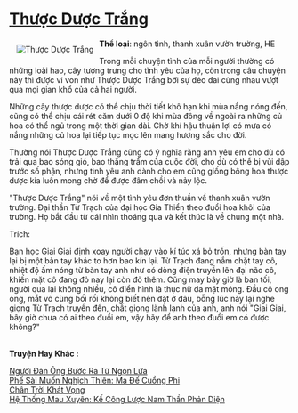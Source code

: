 <a href="https://utruyen.com/truyen/thuoc-duoc-trang/19213/" title="Thược Dược Trắng"><h1>Thược Dược Trắng</h1></a><div style="display:table"><img align="right" style="float: left; padding: 10px;" src="https://utruyen.com/images/story/200x260/thuoc-duoc-trang.jpg" alt="Thược Dược Trắng"><b>Thể loại</b>: ngôn tình, thanh xuân vườn trường, HE<p></p>Trong mỗi chuyện tình của mỗi người thường có những loài hao, cây tượng trưng cho tình yêu của họ, còn trong câu chuyện này thì được ví von như Thược Dược Trắng bởi sự dẻo dai cùng nhau vượt qua mọi gian khổ của cả hai người.<p></p>Những cây thược dược có thể chịu thời tiết khô hạn khi mùa nắng nóng đến, cũng có thể chịu cái rét căm dưới 0 độ khi mùa đông về ngoài ra những củ hoa có thể ngủ trong một thời gian dài. Chờ khí hậu thuận lợi có mưa có nắng những củ hoa lại tiếp tục mọc lên mang hương sắc cho đời.<p></p>Thường nói Thược Dược Trắng cũng có ý nghĩa rằng anh yêu em cho dù có trải qua bao sóng gió, bao thăng trầm của cuộc đời, cho dù có thể bị vùi dập trước số phận, nhưng tình yêu anh dành cho em cũng giống bông hoa thược dược kia luôn mong chờ để được đâm chồi và nảy lộc.<p></p>"Thược Dược Trắng" nói về một tình yêu đơn thuần về thanh xuân vườn trường. Đại thần Từ Trạch của đại học Gia Thiển theo đuổi hoa khôi của trường. Họ bắt đầu từ cái nhìn thoáng qua và kết thúc là về chung một nhà.<p></p>Trích:<p></p>Bạn học Giai Giai định xoay người chạy vào kí túc xá bỏ trốn, nhưng bàn tay lại bị một bàn tay khác to hơn bao kín lại. Từ Trạch đang nắm chặt tay cô, nhiệt độ ấm nóng từ bàn tay anh như có dòng điện truyền lên đại não cô, khiến mặt cô đang đỏ nay lại còn đỏ thêm. Cũng may bây giờ là ban tối, người qua lại không nhiều, cô điển hình là thục nữ da mặt mỏng. Đầu cô ong ong, mắt vô cùng bối rối không biết nên đặt ở đâu, bỗng lúc này lại nghe giọng Từ Trạch truyền đến, chất giọng lành lạnh của anh, anh nói "Giai Giai, bây giờ chưa có ai theo đuổi em, vậy hãy để anh theo đuổi em có được không?"</div><p><br><b>Truyện Hay Khác :</b></p><a href="https://utruyen.com/truyen/nguoi-dan-ong-buoc-ra-tu-ngon-lua/17089/" alt="Người Đàn Ông Bước Ra Từ Ngọn Lửa">Người Đàn Ông Bước Ra Từ Ngọn Lửa</a><br/><a href="https://github.com/quanluxury/ngontinhhot/tree/master/truyenhay/16146/" alt="Phế Sài Muốn Nghịch Thiên: Ma Đế Cuồng Phi">Phế Sài Muốn Nghịch Thiên: Ma Đế Cuồng Phi</a><br/><a href="https://github.com/quanluxury/ngontinhhot/tree/master/truyenhay/20438/" alt="Chân Trời Khát Vọng">Chân Trời Khát Vọng</a><br/><a href="https://github.com/quanluxury/ngontinhhot/tree/master/truyenhay/16154/" alt="Hệ Thống Mau Xuyên: Kế Công Lược Nam Thần Phản Diện">Hệ Thống Mau Xuyên: Kế Công Lược Nam Thần Phản Diện</a><br/>
